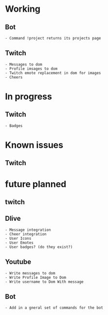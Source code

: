 # Working
## Bot 
    - Command !project returns its projects page
## Twitch 
    - Messages to dom
    - Profile imsages to dom
    - Twitch emote replacement in dom for images
    - Cheers

# In progress
## Twitch
    - Badges

# Known issues
## Twitch

# future planned
## twitch


## Dlive
    - Message integration
    - Cheer integration
    - User Icons
    - User Emotes
    - User badges? (do they exist?)
## Youtube
    - Write messages to dom
    - Write Profile Image to Dom
    - Write username to Dom With message
## Bot
    - Add in a gneral set of commands for the bot